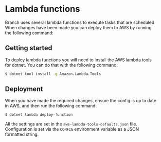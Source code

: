 # Lambda functions

Branch uses several lambda functions to execute tasks that are scheduled. When changes have been made you can deploy them to AWS by running the following command:

## Getting started

To deploy lambda functions you will need to install the AWS lambda tools for dotnet. You can do that with the following command:

```bash
$ dotnet tool install -g Amazon.Lambda.Tools
```

## Deployment

When you have made the required changes, ensure the config is up to date in AWS, and then run the following command:

```bash
$ dotnet lambda deploy-function
```

All the settings are set in the `aws-lambda-tools-defaults.json` file. Configuration is set via the `CONFIG` environment variable as a JSON formatted string.
